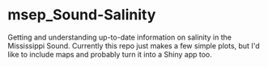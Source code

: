 
# msep_Sound-Salinity

<!-- badges: start -->
<!-- badges: end -->

Getting and understanding up-to-date information on salinity in the Mississippi Sound. Currently this repo just makes a few simple plots, but I'd like to include maps and probably turn it into a Shiny app too.  

